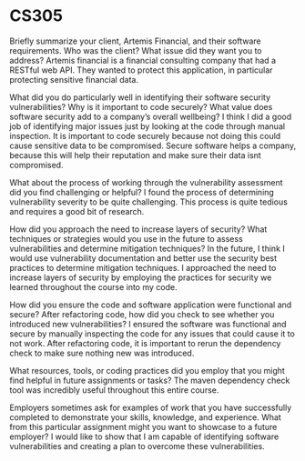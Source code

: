 # CS305
Briefly summarize your client, Artemis Financial, and their software requirements. Who was the client? What issue did they want you to address?
Artemis financial is a financial consulting company that had a RESTful web API. They wanted to protect this application, in particular protecting sensitive financial data. 

What did you do particularly well in identifying their software security vulnerabilities? Why is it important to code securely? What value does software security add to a company’s overall wellbeing?
I think I did a good job of identifying major issues just by looking at the code through manual inspection. It is important to code securely because not doing this could cause sensitive data to be compromised. Secure software helps a company, because this will help their reputation and make sure their data isnt compromised. 

What about the process of working through the vulnerability assessment did you find challenging or helpful?
I found the process of determining vulnerability severity to be quite challenging. This process is quite tedious and requires a good bit of research. 

How did you approach the need to increase layers of security? What techniques or strategies would you use in the future to assess vulnerabilities and determine mitigation techniques?
In the future, I think I would use vulnerability documentation and better use the security best practices to determine mitigation techniques. I approached the need to increase layers of security by employing the practices for security we learned throughout the course into my code. 

How did you ensure the code and software application were functional and secure? After refactoring code, how did you check to see whether you introduced new vulnerabilities?
I ensured the software was functional and secure by manually inspecting the code for any issues that could cause it to not work. After refactoring code, it is important to rerun the dependency check to make sure nothing new was introduced. 

What resources, tools, or coding practices did you employ that you might find helpful in future assignments or tasks?
The maven dependency check tool was incredibly useful throughout this entire course. 

Employers sometimes ask for examples of work that you have successfully completed to demonstrate your skills, knowledge, and experience. What from this particular assignment might you want to showcase to a future employer?
I would like to show that I am capable of identifying software vulnerabilities and creating a plan to overcome these vulnerabilities. 
